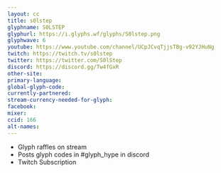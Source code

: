 ```yaml
---
layout: cc
title: s0lstep
glyphname: S0LSTEP
glyphurl: https://i.glyphs.wf/glyphs/S0lstep.png
glyphwave: 6
youtube: https://www.youtube.com/channel/UCpJCvqTjjsTBg-v92YJHuNg
twitch: https://twitch.tv/s0lstep
twitter: https://twitter.com/S0lStep
discord: https://discord.gg/Tw4fGxR
other-site: 
primary-language: 
global-glyph-code: 
currently-partnered: 
stream-currency-needed-for-glyph: 
facebook: 
mixer: 
ccid: 166
alt-names: 
---
```

* Glyph raffles on stream
* Posts glyph codes in #glyph_hype in discord
* Twitch Subscription
